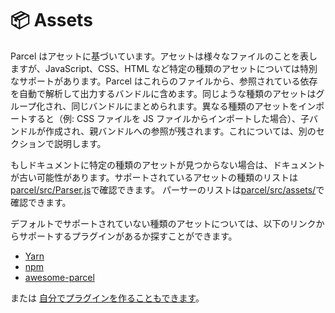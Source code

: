 # 📦 Assets

Parcel はアセットに基づいています。アセットは様々なファイルのことを表しますが、JavaScript、CSS、HTML など特定の種類のアセットについては特別なサポートがあります。Parcel はこれらのファイルから、参照されている依存を自動で解析して出力するバンドルに含めます。同じような種類のアセットはグループ化され、同じバンドルにまとめられます。異なる種類のアセットをインポートすると（例: CSS ファイルを JS ファイルからインポートした場合）、子バンドルが作成され、親バンドルへの参照が残されます。これについては、別のセクションで説明します。

もしドキュメントに特定の種類のアセットが見つからない場合は、ドキュメントが古い可能性があります。サポートされているアセットの種類のリストは[parcel/src/Parser.js](https://github.com/parcel-bundler/parcel/blob/master/packages/core/parcel-bundler/src/Parser.js#L10)で確認できます。 パーサーのリストは[parcel/src/assets/](https://github.com/parcel-bundler/parcel/tree/master/packages/core/parcel-bundler/src/assets)で確認できます。

デフォルトでサポートされていない種類のアセットについては、以下のリンクからサポートするプラグインがあるか探すことができます。

* [Yarn](https://yarnpkg.com/en/packages?q=parcel-plugin-&p=1)
* [npm](https://www.npmjs.com/search?q=parcel-plugin-)
* [awesome-parcel](https://github.com/parcel-bundler/awesome-parcel#plugins)

または [自分でプラグインを作ることもできます](https://parceljs.org/plugins.html)。

